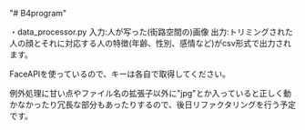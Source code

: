"# B4program"

・data_processor.py 入力:人が写った(街路空間の)画像 出力:トリミングされた人の顔とそれに対応する人の特徴(年齢、性別、感情など)がcsv形式で出力されます。

FaceAPIを使っているので、キーは各自で取得してください。

例外処理に甘い点やファイル名の拡張子以外に"jpg"とか入っていると正しく動かなかったり冗長な部分もあったりするので、後日リファクタリングを行う予定です。